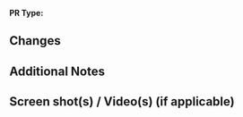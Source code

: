 **PR Type:** <!-- use one of the following: fix|feature|docs|refactor|chore|hotfix -->

## Changes

<!--A 1-2 sentence summary of what this code change does-->

## Additional Notes

<!--
  please provide any notes that are applicable.
  eg: Does this include a breaking change?
  Any Additional context that is not applicable to the respective ticket.
-->

## Screen shot(s) / Video(s) (if applicable)

<!--
  If you have UI changes please include any applicable screenshots or videos to show off the new changes.
  Try to capture as many states/cases you can.
-->

